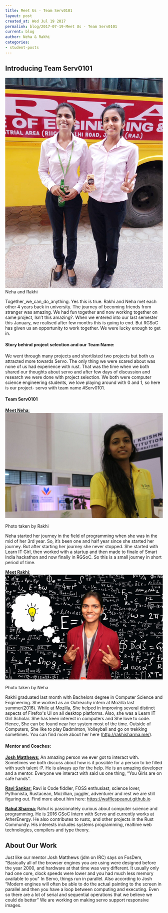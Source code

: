 ```yaml
---
title: Meet Us - Team Serv0101 
layout: post
created_at: Wed Jul 19 2017
permalink: blog/2017-07-19-Meet Us - Team Serv0101
current: blog
author: Neha & Rakhi
categories:
- student-posts
---
```


## Introducing Team Serv0101

<img src="/img/blog/2017/TeamServo_Neha_Rakhi.jpg" alt="Neha and Rakhi">
<div class="image-credits">Neha and Rakhi</div>

Together_we_can_do_anything. Yes this is true. Rakhi and Neha met each other 4 years back in university. The journey of becoming friends from stranger was amazing. We had fun together and now working together on same project, Isn’t this amazing?. When we entered into our last semester this January, we realised after few months this is going to end.  But RGSoC has given us an opportunity to work together. We were lucky enough to get in.

#### Story behind project selection and our Team Name:

We went through many projects and shortlisted two projects but both us attracted more towards Servo. The only thing we were scared about was none of us had experience with rust. That was the time when we both shared our thoughts about servo and after few days of discussion and research we were done with project selection. We both were computer science engineering students, we love playing around with 0 and 1, so here is our project- servo with team name #Serv0101.

#### Team Serv0101

[__Meet Neha__:](https://twitter.com/neha_28_yadav)
<img src="/img/blog/2017/TeamServo_Neha.jpg" alt="Neha">
<div class="image-credits">Photo taken by Rakhi</div>

Neha started her journey in the field of programming when she was in the mid of her 3rd year. So, it’s been one and half year since she started her journey. But after starting her journey she never stopped. She started with Learn IT Girl, then worked with a startup and then made to finale of Smart India hackathon and now finally in RGSoC. So this is a small journey in short period of time.

[__Meet Rakhi__:](https://twitter.com/atbrakhi)
<img src="/img/blog/2017/TeamServo_rakhi.jpg" alt="Rakhi">
<div class="image-credits">Photo taken by Neha</div>

Rakhi graduated last month with Bachelors degree in Computer Science and Engineering. She worked as an Outreachy intern at Mozilla last summer(2016). While at Mozilla, She helped in improving several distinct aspects of Firefox's UI on all desktop platforms. Also, she was a Learn IT Girl Scholar. She has keen interest in computers and She love to code. Hence, She can be found near her system most of the time. Outside of Computers, She like to play Badminton, Volleyball and go on trekking sometimes.
You can find more about her here (http://rakhisharma.me/).

#### Mentor and  Coaches:

[__Josh Matthews__:](https://twitter.com/lastontheboat)
An amazing person we ever got to interact with. Sometimes we both discuss about how is it possible for a person to be filled with such talent :P. He is always up for the help. He is an amazing developer and a mentor. Everyone we interact with said us one thing, “You Girls are on safe hands”.

[__Ravi Sankar__:](https://wafflespeanut.github.io)
Ravi is Code fiddler, FOSS enthusiast, science lover, Pythonista, Rustacean, Mozillian, juggler, adventurer and rest we are still figuring out. Find more about him here: https://wafflespeanut.github.io

[__Rahul Sharma__:](http://creativcoder.github.io/)
Rahul is passionately curious about computer science and programming. He is 2016 GSoC Intern with Servo and currently works at AtherEnergy. He also contributes to rustc, and other projects in the Rust Community. His interests includes systems programming, realtime web technologies, compilers and type theory. 

## About Our Work 

Just like our mentor Josh Matthews (jdm on IRC) says on FosDem, "Basically all of the browser engines you are using were designed before the year 2000, and hardware at that time was very different. It usually only had one core, clock speeds were lower and you had much less memory available to you"
In Servo, things run in parallel. Also according to Josh “Modern engines will often be able to do the actual painting to the screen in parallel and then you have a loop between computing and executing. Even so there are a lot of serial and sequential operations that we believe we could do better”
We are working on making servo support responsive images.

